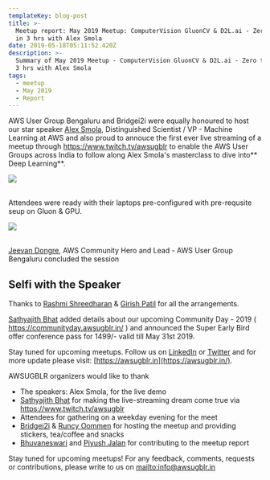 ```yaml
---
templateKey: blog-post
title: >-
  Meetup report: May 2019 Meetup: ComputerVision GluonCV & D2L.ai - Zero to Hero
  in 3 hrs with Alex Smola
date: 2019-05-18T05:11:52.420Z
description: >-
  Summary of May 2019 Meetup - ComputerVision GluonCV & D2L.ai - Zero to Hero in
  3 hrs with Alex Smola
tags:
  - meetup
  - May 2019
  - Report
---
```

AWS User Group Bengaluru and Bridgei2i were equally honoured to host our star speaker [Alex Smola](https://alex.smola.org/), Distinguished Scientist / VP - Machine Learning at AWS and also proud to annouce the first ever live streaming of a meetup through <https://www.twitch.tv/awsugblr> to enable the AWS User Groups across India to follow along Alex Smola's masterclass to dive into** Deep Learning**. 

![](/img/alex_for_blog.jpg)

\
Attendees were ready with their laptops pre-configured with pre-requsite seup on Gluon & GPU.

![](/img/alex_attendees.jpg)

\
[Jeevan Dongre](https://www.linkedin.com/in/jeevandongre/), AWS Community Hero and Lead - AWS User Group Bengaluru concluded the session

## Selfi with the Speaker



Thanks to [Rashmi Shreedharan](https://www.linkedin.com/in/rashmis/) & [Girish Patil](https://www.linkedin.com/in/girish-cloud/) for all the arrangements.

[Sathyajith Bhat](https://www.linkedin.com/in/sathyabhat/) added details about our upcoming Community Day - 2019 ( <https://communityday.awsugblr.in/> ) and announced the Super Early Bird offer conference pass for 1499/- valid till May 31st 2019.

Stay tuned for upcoming meetups. Follow us on [LinkedIn](https://www.linkedin.com/in/awsugblr/) or [Twitter](https://twitter.com/awsugblr) and for more update please visit:  [https://awsugblr.in](https://awsugblr.in/).

AWSUGBLR organizers would like to thank

* The speakers: Alex Smola, for the live demo
* [Sathyajith Bhat](https://www.linkedin.com/in/sathyabhat/) for making the live-streaming dream come true via <https://www.twitch.tv/awsugblr>
* Attendees for gathering on a weekday evening for the meet
* [Bridgei2i](https://bridgei2i.com/) & [Runcy Oommen](https://www.linkedin.com/in/runcyoommen/) for hosting the meetup and providing stickers, tea/coffee and snacks
* [Bhuvaneswari](https://www.linkedin.com/in/bhuvanas/) and [Piyush Jalan](https://www.linkedin.com/in/piyush-jalan/) for contributing to the meetup report

Stay tuned for upcoming meetups! For any feedback, comments, requests or contributions, please write to us on <mailto:info@awsugblr.in>
